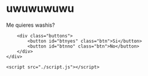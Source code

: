 # uwuwuwuwu
<html lang="en">

<head>
    <meta charset="UTF-8">
    <meta name="viewport" content="width=device-width, initial-scale=1.0">
    <title>DeclarateWey</title>
    <link rel="stylesheet" href="./style.css">
</head>

<body>
    <div class="container">
        <div class="title">
            Me quieres washis?
        </div>

        <div class="buttons">
            <button id="btnyes" class="btn">Si</button>
            <button id="btnno" class="btn">No</button>
        </div>
    </div>

    <script src="./script.js"></script>
</body>

</html>
